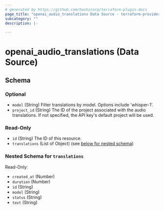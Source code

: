 ```yaml
---
# generated by https://github.com/hashicorp/terraform-plugin-docs
page_title: "openai_audio_translations Data Source - terraform-provider-openai"
subcategory: ""
description: |-
  
---
```


# openai_audio_translations (Data Source)





<!-- schema generated by tfplugindocs -->
## Schema

### Optional

- `model` (String) Filter translations by model. Options include 'whisper-1'.
- `project_id` (String) The ID of the project associated with the audio translations. If not specified, the API key's default project will be used.

### Read-Only

- `id` (String) The ID of this resource.
- `translations` (List of Object) (see [below for nested schema](#nestedatt--translations))

<a id="nestedatt--translations"></a>
### Nested Schema for `translations`

Read-Only:

- `created_at` (Number)
- `duration` (Number)
- `id` (String)
- `model` (String)
- `status` (String)
- `text` (String)

